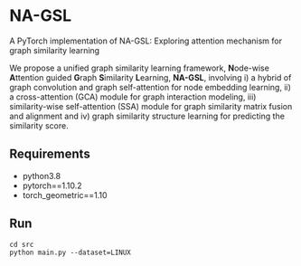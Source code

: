 # NA-GSL

A PyTorch implementation of NA-GSL: Exploring attention mechanism for graph similarity learning

We propose a unified graph similarity learning framework, **N**ode-wise **A**ttention guided **G**raph **S**imilarity **L**earning, **NA-GSL**, involving i) a hybrid of graph convolution and graph self-attention for node embedding learning, ii) a cross-attention (GCA) module for graph interaction modeling, iii) similarity-wise self-attention (SSA) module for graph similarity matrix fusion and alignment and iv) graph similarity structure learning for predicting the similarity score.

## Requirements
* python3.8
* pytorch==1.10.2
* torch_geometric==1.10

## Run
```
cd src
python main.py --dataset=LINUX
```
